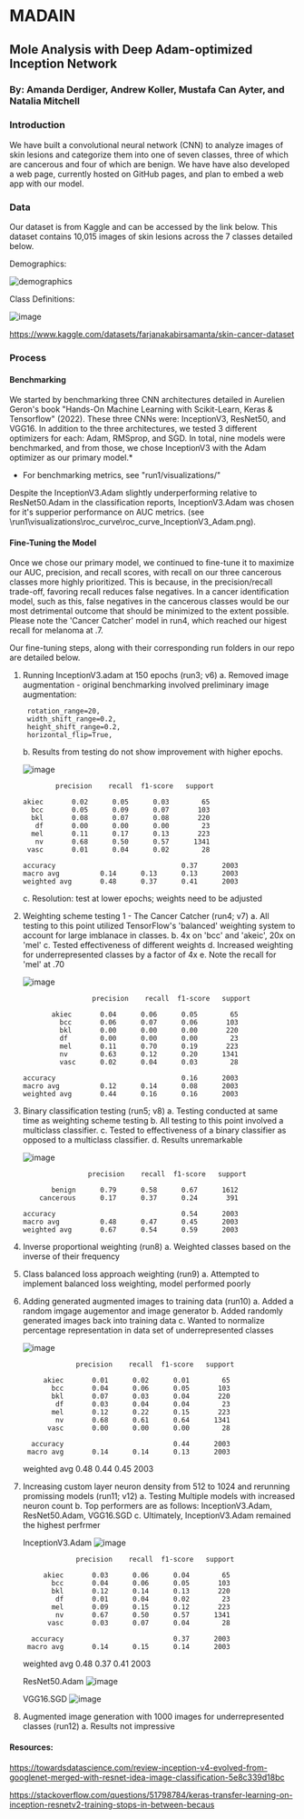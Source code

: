 # MADAIN
## Mole Analysis with Deep Adam-optimized Inception Network

### By: Amanda Derdiger, Andrew Koller, Mustafa Can Ayter, and Natalia Mitchell

### Introduction
We have built a convolutional neural network (CNN) to analyze images of skin lesions and categorize them into one of seven classes, three of which are cancerous and four of which are benign. We have have also developed a web page, currently hosted on GitHub pages, and plan to embed a web app with our model.

### Data
Our dataset is from Kaggle and can be accessed by the link below. This dataset contains 10,015 images of skin lesions across the 7 classes detailed below.

Demographics:

![demographics](https://github.com/aderdiger/MADAIN/assets/148494444/b67fe672-58c2-47b1-9d63-bf7c1cfeb654)

Class Definitions:

![image](https://github.com/aderdiger/MADAIN/assets/148494444/e6325a45-a732-4b5b-a062-8a81e86cea94)

https://www.kaggle.com/datasets/farjanakabirsamanta/skin-cancer-dataset

### Process

#### Benchmarking
We started by benchmarking three CNN architectures detailed in Aurelien Geron's book "Hands-On Machine Learning with Scikit-Learn, Keras & Tensorflow" (2022). These three CNNs were: InceptionV3, ResNet50, and VGG16. In addition to the three architectures, we tested 3 different optimizers for each: Adam, RMSprop, and SGD. In total, nine models were benchmarked, and from those, we chose InceptionV3 with the Adam optimizer as our primary model.*

* For benchmarking metrics, see "run1/visualizations/"

Despite the InceptionV3.Adam slightly underperforming relative to ResNet50.Adam in the classification reports, InceptionV3.Adam was chosen for it's supperior performance on AUC metrics. (see \run1\visualizations\roc_curve\roc_curve_InceptionV3_Adam.png). 

#### Fine-Tuning the Model
Once we chose our primary model, we continued to fine-tune it to maximize our AUC, precision, and recall scores, with recall on our three cancerous classes more highly prioritized. This is because, in the precision/recall trade-off, favoring recall reduces false negatives. In a cancer identification model, such as this, false negatives in the cancerous classes would be our most detrimental outcome that should be minimized to the extent possible. Please note the 'Cancer Catcher' model in run4, which reached our higest recall for melanoma at .7. 

Our fine-tuning steps, along with their corresponding run folders in our repo are detailed below.

1. Running InceptionV3.adam at 150 epochs (run3; v6)
    a. Removed image augmentation - original benchmarking involved preliminary image augmentation:

        rotation_range=20,
        width_shift_range=0.2,
        height_shift_range=0.2,
        horizontal_flip=True,

    b. Results from testing do not show improvement with higher epochs. 

    ![image](https://github.com/aderdiger/MADAIN/blob/main/run3/visualizations/roc_curve_InceptionV3_Adam.png)

               precision    recall  f1-score   support

       akiec       0.02      0.05      0.03        65
         bcc       0.05      0.09      0.07       103
         bkl       0.08      0.07      0.08       220
          df       0.00      0.00      0.00        23
         mel       0.11      0.17      0.13       223
          nv       0.68      0.50      0.57      1341
        vasc       0.01      0.04      0.02        28
   
       accuracy                               0.37      2003
       macro avg          0.14      0.13      0.13      2003
       weighted avg       0.48      0.37      0.41      2003


    c. Resolution: test at lower epochs; weights need to be adjusted 

2. Weighting scheme testing 1 - The Cancer Catcher (run4; v7)
    a. All testing to this point utilized TensorFlow's 'balanced' weighting system to account for large imblanace in classes.
    b. 4x on 'bcc' and 'akeic', 20x on 'mel'
    c. Tested effectiveness of different weights 
    d. Increased weighting for underrepresented classes by a factor of 4x
    e. Note the recall for 'mel' at .70

    ![image](https://github.com/AEKoller/MADAIN/blob/main/run4%20-%20Cancer%20Catcher/visualizations/roc_curve_InceptionV3_Adam.png)
    

                        precision    recall  f1-score   support

              akiec       0.04      0.06      0.05        65
                bcc       0.06      0.07      0.06       103
                bkl       0.00      0.00      0.00       220
                df        0.00      0.00      0.00        23
                mel       0.11      0.70      0.19       223
                nv        0.63      0.12      0.20      1341
                vasc      0.02      0.04      0.03        28
   
       accuracy                               0.16      2003
       macro avg          0.12      0.14      0.08      2003
       weighted avg       0.44      0.16      0.16      2003

4. Binary classification testing (run5; v8)
    a. Testing conducted at same time as weighting scheme testing
    b. All testing to this point involved a multiclass classifier.
    c. Tested to effectiveness of a binary classifier as opposed to a multiclass classifier.
    d. Results unremarkable

   ![image](https://github.com/aderdiger/MADAIN/blob/9736cacc4e400c7f9d526d057b93111dd322f4d7/run5/visualizations/roc_curve_InceptionV3_Adam.png)

                       precision    recall  f1-score   support

              benign      0.79      0.58      0.67      1612
           cancerous      0.17      0.37      0.24       391

       accuracy                               0.54      2003
       macro avg          0.48      0.47      0.45      2003
       weighted avg       0.67      0.54      0.59      2003


5. Inverse proportional weighting (run8)
    a. Weighted classes based on the inverse of their frequency
   
6. Class balanced loss approach weighting (run9)
    a. Attempted to implement balanced loss weighting, model performed poorly

7. Adding generated augmented images to training data (run10)
    a. Added a random imgage augementor and image generator 
    b. Added randomly generated images back into training data 
    c. Wanted to normalize percentage representation in data set of underrepresented classes

    ![image](https://github.com/AEKoller/MADAIN/blob/main/run10/visualizations/roc_curve_InceptionV3_Adam.png)

                    precision    recall  f1-score   support

            akiec       0.01      0.02      0.01        65
              bcc       0.04      0.06      0.05       103
              bkl       0.07      0.03      0.04       220
               df       0.03      0.04      0.04        23
              mel       0.12      0.22      0.15       223
               nv       0.68      0.61      0.64      1341
             vasc       0.00      0.00      0.00        28

         accuracy                           0.44      2003
        macro avg       0.14      0.14      0.13      2003
     weighted avg       0.48      0.44      0.45      2003


8. Increasing custom layer neuron density from 512 to 1024 and rerunning promissing models (run11; v12)
    a. Testing Multiple models with increased neuron count
    b. Top performers are as follows: InceptionV3.Adam, ResNet50.Adam, VGG16.SGD
    c. Ultimately, InceptionV3.Adam remained the highest perfrmer
    
    InceptionV3.Adam
    ![image](https://github.com/AEKoller/MADAIN/blob/main/run11/visualizations/roc_curve_InceptionV3_Adam.png)

                    precision    recall  f1-score   support

            akiec       0.03      0.06      0.04        65
              bcc       0.04      0.06      0.05       103
              bkl       0.12      0.14      0.13       220
               df       0.01      0.04      0.02        23
              mel       0.09      0.15      0.12       223
               nv       0.67      0.50      0.57      1341
             vasc       0.03      0.07      0.04        28

         accuracy                           0.37      2003
        macro avg       0.14      0.15      0.14      2003
     weighted avg       0.48      0.37      0.41      2003

    ResNet50.Adam
    ![image](https://github.com/AEKoller/MADAIN/blob/main/run11/visualizations/roc_curve_ResNet50_Adam.png)

    VGG16.SGD
    ![image](https://github.com/AEKoller/MADAIN/blob/main/run11/visualizations/VGG16_SGD/roc_curve_VGG16_SGD.png)

9. Augmented image generation with 1000 images for underrepresented classes (run12)
    a. Results not impressive


#### Resources:

https://towardsdatascience.com/review-inception-v4-evolved-from-googlenet-merged-with-resnet-idea-image-classification-5e8c339d18bc

https://stackoverflow.com/questions/51798784/keras-transfer-learning-on-inception-resnetv2-training-stops-in-between-becaus
